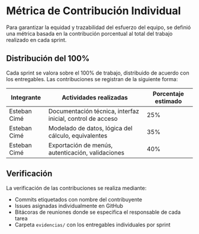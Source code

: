 # Métrica de Contribución Individual

Para garantizar la equidad y trazabilidad del esfuerzo del equipo, se definió una métrica basada en la contribución porcentual al total del trabajo realizado en cada sprint.

## Distribución del 100%

Cada sprint se valora sobre el 100% de trabajo, distribuido de acuerdo con los entregables. Las contribuciones se registran de la siguiente forma:

| Integrante       | Actividades realizadas                                     | Porcentaje estimado |
|------------------|------------------------------------------------------------|---------------------|
| Esteban Cimé     | Documentación técnica, interfaz inicial, control de acceso | 25%                 |
| Esteban Cimé     | Modelado de datos, lógica del cálculo, equivalentes        | 35%                 |
| Esteban Cimé     | Exportación de menús, autenticación, validaciones          | 40%                 |

## Verificación

La verificación de las contribuciones se realiza mediante:
- Commits etiquetados con nombre del contribuyente
- Issues asignadas individualmente en GitHub
- Bitácoras de reuniones donde se especifica el responsable de cada tarea
- Carpeta `evidencias/` con los entregables individuales por sprint
